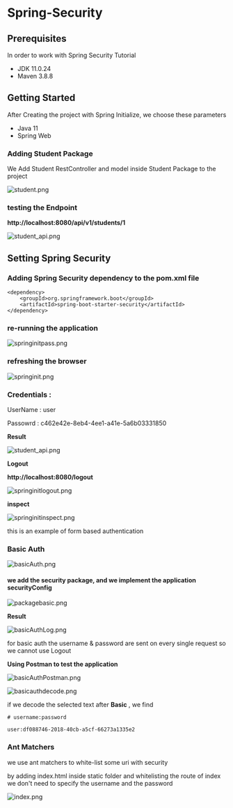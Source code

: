 # Spring-Security

##  Prerequisites

In order to work with Spring Security Tutorial

- JDK 11.0.24
- Maven 3.8.8

## Getting Started

After Creating the project with Spring Initialize, we choose these parameters

- Java 11
- Spring Web

### Adding Student Package

We Add Student RestController and model inside Student Package to the project 

![student.png](images%2Fstudent.png)

### testing the Endpoint

**http://localhost:8080/api/v1/students/1**

![student_api.png](images%2Fstudent_api.png)


## Setting Spring Security 

### Adding Spring Security dependency to the pom.xml file

```
<dependency>
    <groupId>org.springframework.boot</groupId>
    <artifactId>spring-boot-starter-security</artifactId>
</dependency>
```

### re-running the application 

![springinitpass.png](images%2Fspringinitpass.png)

### refreshing the browser

![springinit.png](images%2Fspringinit.png)

### Credentials :

UserName : user 

Passowrd : c462e42e-8eb4-4ee1-a41e-5a6b03331850

****Result****

![student_api.png](images%2Fstudent_api.png)

****Logout****

**http://localhost:8080/logout**

![springinitlogout.png](images%2Fspringinitlogout.png)

****inspect****

![springinitinspect.png](images%2Fspringinitinspect.png)

this is an example of form based authentication


### Basic Auth

![basicAuth.png](images%2FbasicAuth.png)

#### we add the security package, and we implement the application securityConfig

![packagebasic.png](images%2Fpackagebasic.png)

****Result****

![basicAuthLog.png](images%2FbasicAuthLog.png)

for basic auth the username & password are sent on every single request so we cannot use Logout

****Using Postman to test the application****

![basicAuthPostman.png](images%2FbasicAuthPostman.png)

![basicauthdecode.png](images%2Fbasicauthdecode.png)

if we decode the selected text after **Basic** , we find 

```
# username:password

user:df088746-2018-40cb-a5cf-66273a1335e2
```

### Ant Matchers 

we use ant matchers to white-list some uri with security

by adding index.html inside static folder and whitelisting the route of index we don't need to
specify the username and the password

![index.png](images%2Findex.png)




















